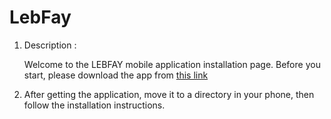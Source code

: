 # LebFay
1. Description :

   Welcome to the LEBFAY mobile application installation page. Before you start, please download the app from [this link]
   


2. After getting the application, move it to a directory in your phone, then follow the installation instructions.




 [this link]: https://drive.google.com/file/d/1L3Z9QhMrBL-YTWM-fqQUHb8ZxR0ouDcJ/view?usp=sharing
